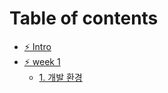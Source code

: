 # Table of contents

* [⚡ Intro](README.md)
* [⚡ week 1](week-1/README.md)
  * [1. 개발 환경](week-1/1..md)
